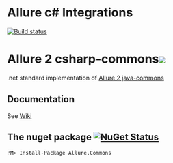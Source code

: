 # Allure c# Integrations
[![Build status](https://ci.appveyor.com/api/projects/status/j1njrq08kxsbiyxf?svg=true)](https://ci.appveyor.com/project/Bakanych/allure-csharp)

# Allure 2 csharp-commons![](https://raw.githubusercontent.com/allure-framework/allure-csharp/master/allure.net.png)
.net standard implementation of [Allure 2 java-commons](https://github.com/allure-framework/allure-java/tree/master/allure-java-commons)
## Documentation
See [Wiki](https://github.com/allure-framework/allure-csharp/wiki/CSharp-Commons-v2)
## The nuget package [![NuGet Status](http://img.shields.io/nuget/v/Allure.Commons.svg?style=flat)](https://www.nuget.org/packages/Allure.Commons/)
```
PM> Install-Package Allure.Commons
```

